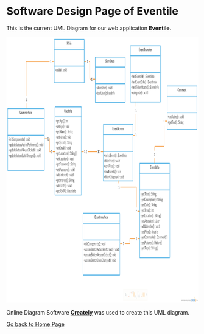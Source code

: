 # Software Design Page of Eventile

This is the current UML Diagram for our web application **Eventile**.

<img src="Images/Eventile UML.png" alt="UML Diagram" style="width:1000px; height:700px;">

Online Diagram Software [**Creately**](https://creately.com/) was used to create this UML diagram.

[Go back to Home Page](../README.md)